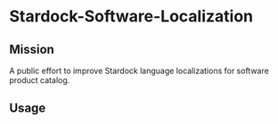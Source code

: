 # Stardock-Software-Localization

## Mission
A public effort to improve Stardock language localizations for software product catalog.

## Usage